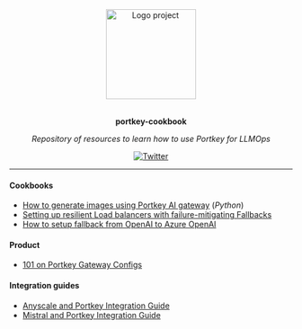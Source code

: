 <div align="center">
  <a href="#">
  	<img src="https://media.giphy.com/media/JIX9t2j0ZTN9S/giphy-downsized.gif" alt="Logo project" height="160" />
  </a>
  <br>
  <br>
  <p>
    <b>portkey-cookbook</b>
  </p>
  <p>
     <i>Repository of resources to learn how to use Portkey for LLMOps</i>
  </p>
  <p>

[![Twitter](https://img.shields.io/twitter/follow/luctstt.svg?label=Follow&style=social)](https://twitter.com/PortkeyAI)

  </p>
</div>

---

#### Cookbooks

- [How to generate images using Portkey AI gateway](./examples/image-generation.ipynb) (_Python_)
- [Setting up resilient Load balancers with failure-mitigating Fallbacks](./ai-gateway/resilient-loadbalancing-with-failure-mitigating-fallbacks.md)
- [How to setup fallback from OpenAI to Azure OpenAI](./ai-gateway/how-to-setup-fallback-from-openai-to-azure-openai.md)

#### Product

- [101 on Portkey Gateway Configs](./product/101-portkey-gateway-configs.md)

#### Integration guides

- [Anyscale and Portkey Integration Guide](./examples/Anyscale_Portkey.md)
- [Mistral and Portkey Integration Guide](./examples/Mistral_Portkey.md)
